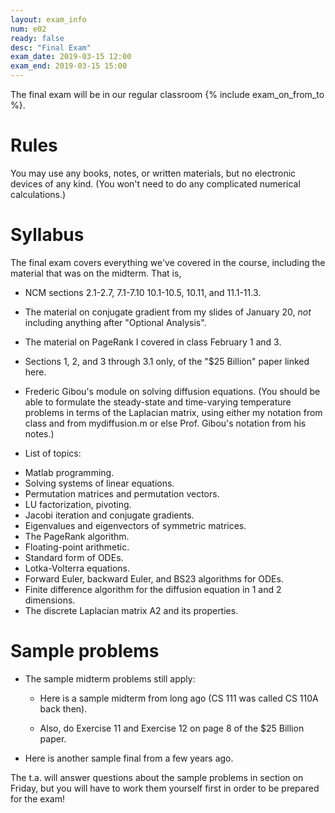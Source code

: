 ```yaml
---
layout: exam_info
num: e02
ready: false
desc: "Final Exam"
exam_date: 2019-03-15 12:00
exam_end: 2019-03-15 15:00
---
```


The final exam will be in our regular classroom {% include exam_on_from_to %}.

# Rules

You may use any books, notes, or written materials, but no electronic
devices of any kind.  (You won't need to do any complicated numerical
calculations.)


# Syllabus

The final exam covers everything we've covered in the course,
including the material that was on the midterm.  That is,

- NCM sections 2.1-2.7, 7.1-7.10 10.1-10.5, 10.11, and 11.1-11.3.

- The material on conjugate gradient from my slides of January 20, *not* including anything after "Optional Analysis".

- The material on PageRank I covered in class February 1 and 3.

- Sections 1, 2, and 3 through 3.1 only, of the "$25 Billion" paper linked here.

- Frederic Gibou's module on solving diffusion equations.  (You should be able to formulate the steady-state and time-varying temperature problems in terms of the Laplacian matrix, using either my notation from class and from mydiffusion.m or else Prof. Gibou's notation from his notes.)

- List of topics:

* Matlab programming.
* Solving systems of linear equations.
* Permutation matrices and permutation vectors.
* LU factorization, pivoting.
* Jacobi iteration and conjugate gradients.
* Eigenvalues and eigenvectors of symmetric matrices.
* The PageRank algorithm.
* Floating-point arithmetic.
* Standard form of ODEs.
* Lotka-Volterra equations.
* Forward Euler, backward Euler, and BS23 algorithms for ODEs.
* Finite difference algorithm for the diffusion equation in 1 and 2 dimensions.
* The discrete Laplacian matrix A2 and its properties.

# Sample problems

- The sample midterm problems still apply:

   - Here is a sample midterm from long ago (CS 111 was called CS 110A back then).

   - Also, do Exercise 11 and Exercise 12 on page 8 of the $25 Billion paper.

- Here is another sample final from a few years ago.


The t.a. will answer questions about the sample problems in section on
Friday, but you will have to work them yourself first in order to be
prepared for the exam!

